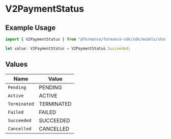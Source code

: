 # V2PaymentStatus

## Example Usage

```typescript
import { V2PaymentStatus } from "@formance/formance-sdk/sdk/models/shared";

let value: V2PaymentStatus = V2PaymentStatus.Succeeded;
```

## Values

| Name         | Value        |
| ------------ | ------------ |
| `Pending`    | PENDING      |
| `Active`     | ACTIVE       |
| `Terminated` | TERMINATED   |
| `Failed`     | FAILED       |
| `Succeeded`  | SUCCEEDED    |
| `Cancelled`  | CANCELLED    |